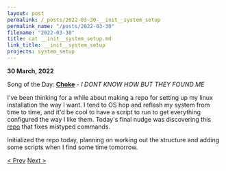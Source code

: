 ```yaml
---
layout: post
permalink: /_posts/2022-03-30-__init__system_setup
permalink_name: "/posts/2022-03-30"
filename: "2022-03-30"
title: cat __init__system_setup.md
link_title: __init__system_setup
projects: system_setup
---
```

**30 March, 2022**

Song of the Day: [**Choke**](https://youtu.be/mvJjmWTg7Qo) - *I DONT KNOW HOW BUT THEY FOUND ME*

I've been thinking for a while about making a repo for setting up my linux installation the way I want. I tend to OS hop and reflash my system from time to time, and it'd be cool to have a script to run to get everything configured the way I like them. Today's final nudge was discovering this [repo](https://github.com/nvbn/thefuck) that fixes mistyped commands.

Initialized the repo today, planning on working out the structure and adding some scripts when I find some time tomorrow.

[< Prev](/_posts/2022-03-29-digging_into_the_code)    [Next >](/all_caught_up)
